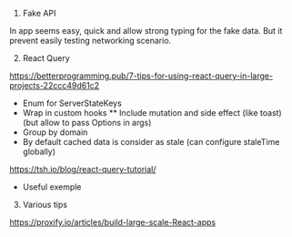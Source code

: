 1. Fake API

In app seems easy, quick and allow strong typing for the fake data. But it prevent easily testing networking scenario.


2. React Query

https://betterprogramming.pub/7-tips-for-using-react-query-in-large-projects-22ccc49d61c2

* Enum for ServerStateKeys
* Wrap in custom hooks
** Include mutation and side effect (like toast) (but allow to pass Options in args)
* Group by domain
* By default cached data is consider as stale (can configure staleTime globally)

https://tsh.io/blog/react-query-tutorial/
* Useful exemple


3. Various tips

https://proxify.io/articles/build-large-scale-React-apps